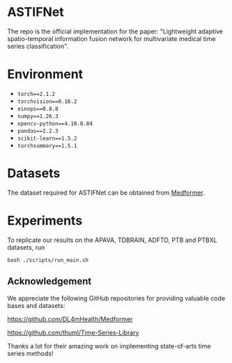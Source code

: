 # ASTIFNet

The repo is the official implementation for the paper: "Lightweight adaptive spatio-temporal information fusion network for multivariate medical time series classification".


# Environment 

- `torch==2.1.2`
- `torchvision==0.16.2`
- `einops==0.8.0`
- `numpy==1.26.3`
- `opencv-python==4.10.0.84`
- `pandas==2.2.3`
- `scikit-learn==1.5.2`
- `torchsummary==1.5.1`


# Datasets
The dataset required for ASTIFNet can be obtained from [Medformer](https://github.com/DL4mHealth/Medformer).


# Experiments
To replicate our results on the APAVA, TDBRAIN, ADFTD, PTB and PTBXL datasets, run
```
bash ./scripts/run_main.sh
```

## Acknowledgement
We appreciate the following GitHub repositories for providing valuable code bases and datasets:

https://github.com/DL4mHealth/Medformer

https://github.com/thuml/Time-Series-Library

Thanks a lot for their amazing work on implementing state-of-arts time series methods!